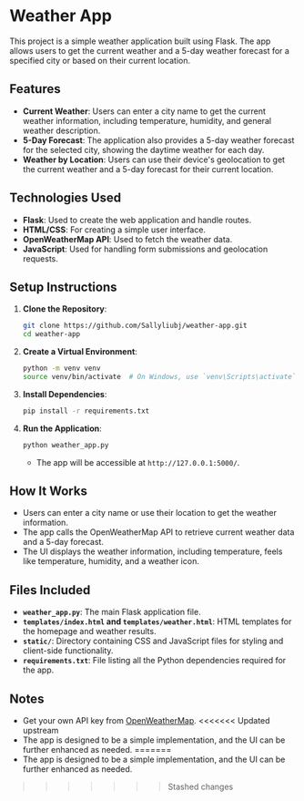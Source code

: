 # Weather App

This project is a simple weather application built using Flask. The app allows users to get the current weather and a 5-day weather forecast for a specified city or based on their current location.

## Features
- **Current Weather**: Users can enter a city name to get the current weather information, including temperature, humidity, and general weather description.
- **5-Day Forecast**: The application also provides a 5-day weather forecast for the selected city, showing the daytime weather for each day.
- **Weather by Location**: Users can use their device's geolocation to get the current weather and a 5-day forecast for their current location.

## Technologies Used
- **Flask**: Used to create the web application and handle routes.
- **HTML/CSS**: For creating a simple user interface.
- **OpenWeatherMap API**: Used to fetch the weather data.
- **JavaScript**: Used for handling form submissions and geolocation requests.

## Setup Instructions
1. **Clone the Repository**:
   ```sh
   git clone https://github.com/Sallyliubj/weather-app.git
   cd weather-app
   ```

2. **Create a Virtual Environment**:
   ```sh
   python -m venv venv
   source venv/bin/activate  # On Windows, use `venv\Scripts\activate`
   ```

3. **Install Dependencies**:
   ```sh
   pip install -r requirements.txt
   ```

4. **Run the Application**:
   ```sh
   python weather_app.py
   ```
   - The app will be accessible at `http://127.0.0.1:5000/`.

## How It Works
- Users can enter a city name or use their location to get the weather information.
- The app calls the OpenWeatherMap API to retrieve current weather data and a 5-day forecast.
- The UI displays the weather information, including temperature, feels like temperature, humidity, and a weather icon.

## Files Included
- **`weather_app.py`**: The main Flask application file.
- **`templates/index.html` and `templates/weather.html`**: HTML templates for the homepage and weather results.
- **`static/`**: Directory containing CSS and JavaScript files for styling and client-side functionality.
- **`requirements.txt`**: File listing all the Python dependencies required for the app.

## Notes
- Get your own API key from [OpenWeatherMap](https://openweathermap.org/api).
<<<<<<< Updated upstream
- The app is designed to be a simple implementation, and the UI can be further enhanced as needed.
=======
- The app is designed to be a simple implementation, and the UI can be further enhanced as needed.
>>>>>>> Stashed changes
